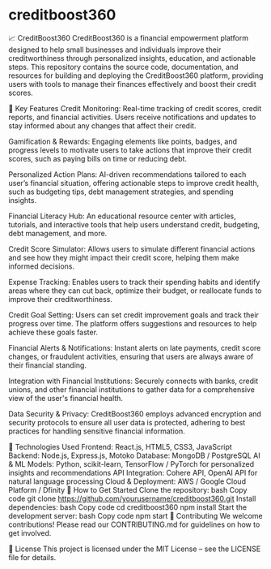 # creditboost360

📈 CreditBoost360
CreditBoost360 is a financial empowerment platform designed to help small businesses and individuals improve their creditworthiness through personalized insights, education, and actionable steps. This repository contains the source code, documentation, and resources for building and deploying the CreditBoost360 platform, providing users with tools to manage their finances effectively and boost their credit scores.

🌟 Key Features
Credit Monitoring: Real-time tracking of credit scores, credit reports, and financial activities. Users receive notifications and updates to stay informed about any changes that affect their credit.

Gamification & Rewards: Engaging elements like points, badges, and progress levels to motivate users to take actions that improve their credit scores, such as paying bills on time or reducing debt.

Personalized Action Plans: AI-driven recommendations tailored to each user’s financial situation, offering actionable steps to improve credit health, such as budgeting tips, debt management strategies, and spending insights.

Financial Literacy Hub: An educational resource center with articles, tutorials, and interactive tools that help users understand credit, budgeting, debt management, and more.

Credit Score Simulator: Allows users to simulate different financial actions and see how they might impact their credit score, helping them make informed decisions.

Expense Tracking: Enables users to track their spending habits and identify areas where they can cut back, optimize their budget, or reallocate funds to improve their creditworthiness.

Credit Goal Setting: Users can set credit improvement goals and track their progress over time. The platform offers suggestions and resources to help achieve these goals faster.

Financial Alerts & Notifications: Instant alerts on late payments, credit score changes, or fraudulent activities, ensuring that users are always aware of their financial standing.

Integration with Financial Institutions: Securely connects with banks, credit unions, and other financial institutions to gather data for a comprehensive view of the user's financial health.

Data Security & Privacy: CreditBoost360 employs advanced encryption and security protocols to ensure all user data is protected, adhering to best practices for handling sensitive financial information.

🚀 Technologies Used
Frontend: React.js, HTML5, CSS3, JavaScript
Backend: Node.js, Express.js, Motoko
Database: MongoDB / PostgreSQL
AI & ML Models: Python, scikit-learn, TensorFlow / PyTorch for personalized insights and recommendations
API Integration: Cohere API, OpenAI API for natural language processing
Cloud & Deployment: AWS / Google Cloud Platform / Dfinity
🔗 How to Get Started
Clone the repository:
bash
Copy code
git clone https://github.com/yourusername/creditboost360.git
Install dependencies:
bash
Copy code
cd creditboost360
npm install
Start the development server:
bash
Copy code
npm start
🤝 Contributing
We welcome contributions! Please read our CONTRIBUTING.md for guidelines on how to get involved.

📄 License
This project is licensed under the MIT License – see the LICENSE file for details.
